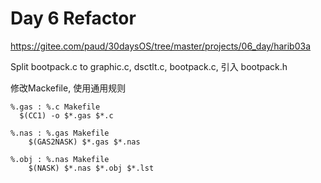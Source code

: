 # Day 6 Refactor
https://gitee.com/paud/30daysOS/tree/master/projects/06_day/harib03a

Split bootpack.c to  graphic.c, dsctlt.c, bootpack.c, 引入 bootpack.h

修改Mackefile, 使用通用规则
```
%.gas : %.c Makefile
  $(CC1) -o $*.gas $*.c

%.nas : %.gas Makefile
	$(GAS2NASK) $*.gas $*.nas

%.obj : %.nas Makefile
	$(NASK) $*.nas $*.obj $*.lst
```